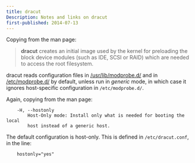 ```yaml
---
title: dracut
Description: Notes and links on dracut
first-published: 2014-07-13
---
```


Copying from the man page:

> **dracut** creates an initial image used by the kernel for preloading the 
> block device modules (such as IDE, SCSI or RAID) which are needed to access 
> the root filesystem.

dracut reads configuration files in [/usr/lib/modprobe.d/](/docs/lfs/usr/lib/modprobe.d/) 
and in [/etc/modprobe.d/](/docs/lfs/etc/modprobe.d/) by default, unless run in 
*generic* mode, in which case it ignores host-specific configuration in 
`/etc/modprobe.d/`.

Again, copying from the man page:

        -H, --hostonly
            Host-Only mode: Install only what is needed for booting the local 
            host instead of a generic host.

The default configuration is host-only. This is defined in `/etc/dracut.conf`, 
in the line:

        hostonly="yes"


